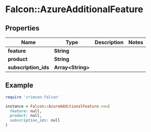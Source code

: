 # Falcon::AzureAdditionalFeature

## Properties

| Name | Type | Description | Notes |
| ---- | ---- | ----------- | ----- |
| **feature** | **String** |  |  |
| **product** | **String** |  |  |
| **subscription_ids** | **Array&lt;String&gt;** |  |  |

## Example

```ruby
require 'crimson-falcon'

instance = Falcon::AzureAdditionalFeature.new(
  feature: null,
  product: null,
  subscription_ids: null
)
```

